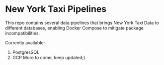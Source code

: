 # New York Taxi Pipelines

This repo contains several data pipelines that brings New York Taxi Data to different databases, enabling Docker Compose to mitigate package incompatibilities. 

Currently available:
1. PostgresSQL
2. GCP
More to come, keep updated;)
